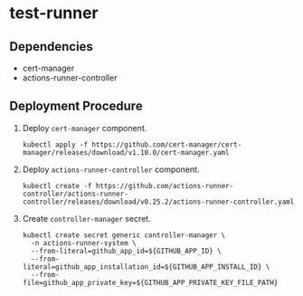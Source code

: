 # test-runner

## Dependencies

* cert-manager
* actions-runner-controller

## Deployment Procedure

1. Deploy `cert-manager` component.

    ```
    kubectl apply -f https://github.com/cert-manager/cert-manager/releases/download/v1.10.0/cert-manager.yaml
    ```

2. Deploy `actions-runner-controller` component.

    ```
    kubectl create -f https://github.com/actions-runner-controller/actions-runner-controller/releases/download/v0.25.2/actions-runner-controller.yaml
    ```

3. Create `controller-manager` secret.

    ```
    kubectl create secret generic controller-manager \
      -n actions-runner-system \
      --from-literal=github_app_id=${GITHUB_APP_ID} \
      --from-literal=github_app_installation_id=${GITHUB_APP_INSTALL_ID} \
      --from-file=github_app_private_key=${GITHUB_APP_PRIVATE_KEY_FILE_PATH}
    ```


